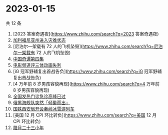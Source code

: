 # 2023-01-15

共 12 条

<!-- BEGIN ZHIHUSEARCH -->
<!-- 最后更新时间 Sun Jan 15 2023 21:21:49 GMT+0800 (China Standard Time) -->
1. [2023 答案奇遇夜](https://www.zhihu.com/search?q=2023 答案奇遇夜)
1. [加利福尼亚州进入灾难状态](https://www.zhihu.com/search?q=加利福尼亚州进入灾难状态)
1. [尼泊尔一架载有 72 人的飞机坠毁](https://www.zhihu.com/search?q=尼泊尔一架载有 72 人的飞机坠毁)
1. [中国奇谭第四集](https://www.zhihu.com/search?q=中国奇谭第四集)
1. [电影频道评三体动画失利](https://www.zhihu.com/search?q=电影频道评三体动画失利)
1. [iG 冠军野辅复出首战告负](https://www.zhihu.com/search?q=iG 冠军野辅复出首战告负)
1. [4 万年前 8 岁男孩容貌再现](https://www.zhihu.com/search?q=4 万年前 8 岁男孩容貌再现)
1. [全国发热门诊急诊高峰已过](https://www.zhihu.com/search?q=全国发热门诊急诊高峰已过)
1. [俄黑海舰队突然「倾巢而出」](https://www.zhihu.com/search?q=俄黑海舰队突然「倾巢而出」)
1. [国铁西安局开设秦岭冰雪游列车](https://www.zhihu.com/search?q=国铁西安局开设秦岭冰雪游列车)
1. [美国 12 月 CPI 环比转负](https://www.zhihu.com/search?q=美国 12 月 CPI 环比转负)
1. [腊月二十三小年](https://www.zhihu.com/search?q=腊月二十三小年)
<!-- END ZHIHUSEARCH -->
